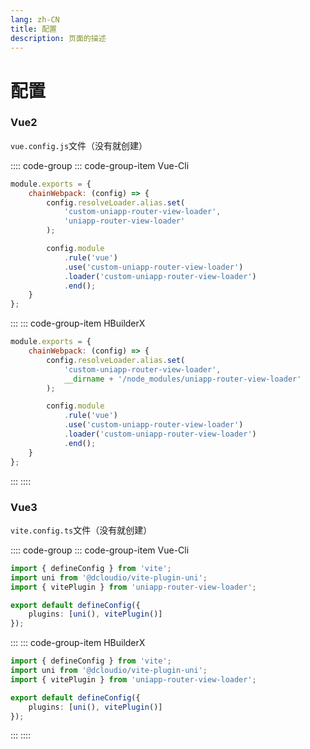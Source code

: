```yaml
---
lang: zh-CN
title: 配置
description: 页面的描述
---
```


# 配置

### Vue2

`vue.config.js`文件（没有就创建）

:::: code-group
::: code-group-item Vue-Cli

```js
module.exports = {
    chainWebpack: (config) => {
        config.resolveLoader.alias.set(
            'custom-uniapp-router-view-loader',
            'uniapp-router-view-loader'
        );

        config.module
            .rule('vue')
            .use('custom-uniapp-router-view-loader')
            .loader('custom-uniapp-router-view-loader')
            .end();
    }
};
```

:::
::: code-group-item HBuilderX

```js
module.exports = {
    chainWebpack: (config) => {
        config.resolveLoader.alias.set(
            'custom-uniapp-router-view-loader',
            __dirname + '/node_modules/uniapp-router-view-loader'
        );

        config.module
            .rule('vue')
            .use('custom-uniapp-router-view-loader')
            .loader('custom-uniapp-router-view-loader')
            .end();
    }
};
```

:::
::::

### Vue3

`vite.config.ts`文件（没有就创建）

:::: code-group
::: code-group-item Vue-Cli

```ts
import { defineConfig } from 'vite';
import uni from '@dcloudio/vite-plugin-uni';
import { vitePlugin } from 'uniapp-router-view-loader';

export default defineConfig({
    plugins: [uni(), vitePlugin()]
});
```

:::
::: code-group-item HBuilderX

```ts
import { defineConfig } from 'vite';
import uni from '@dcloudio/vite-plugin-uni';
import { vitePlugin } from 'uniapp-router-view-loader';

export default defineConfig({
    plugins: [uni(), vitePlugin()]
});
```

:::
::::

<!--
### 配置参数

| 属性名     | 说明                                                                                                                           | 是否必填 | 默认值 |
| ---------- | ------------------------------------------------------------------------------------------------------------------------------ | -------- | ------ |
| publicPath | `App.vue`和`pages.json`基于当前项目所在的相对路径(这 2 个文件需要在同一层级下)，默认情况下`HBuilderX`填`./`,`vue-cli`填`./src` | 是       | `./`   | -->
